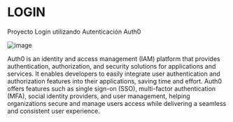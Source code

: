 # LOGIN
Proyecto Login utilizando Autenticación Auth0

![image](https://github.com/danielalbanalmeida/LOGIN/assets/55764851/590d9045-5330-4b6a-8c1a-d3e45054efb4)

Auth0 is an identity and access management (IAM) platform that provides authentication, authorization, and security solutions for applications and services. It enables developers to easily integrate user authentication and authorization features into their applications, saving time and effort. Auth0 offers features such as single sign-on (SSO), multi-factor authentication (MFA), social identity providers, and user management, helping organizations secure and manage users access while delivering a seamless and consistent user experience.

